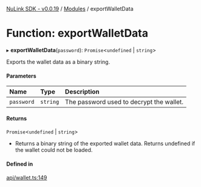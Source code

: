 [NuLink SDK - v0.0.19](../README.md) / [Modules](../modules.md) / exportWalletData

# Function: exportWalletData

▸ **exportWalletData**(`password`): `Promise`<`undefined` \| `string`\>

Exports the wallet data as a binary string.

#### Parameters

| Name | Type | Description |
| :------ | :------ | :------ |
| `password` | `string` | The password used to decrypt the wallet. |

#### Returns

`Promise`<`undefined` \| `string`\>

- Returns a binary string of the exported wallet data. Returns undefined if the wallet could not be loaded.

#### Defined in

[api/wallet.ts:149](https://github.com/NuLink-network/nulink-sdk/blob/3448e77/src/api/wallet.ts#L149)
